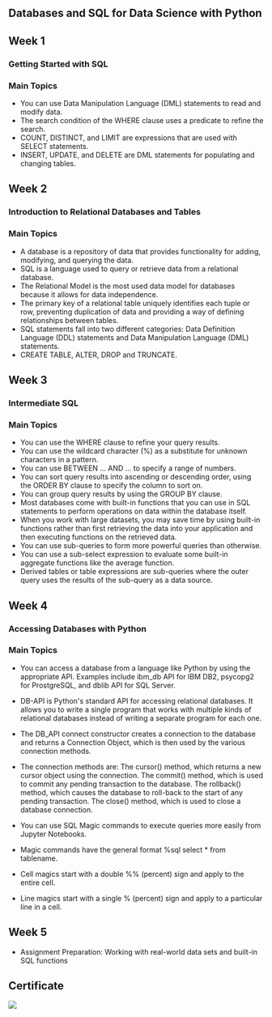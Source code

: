 ## Databases and SQL for Data Science with Python
## Week 1
### Getting Started with SQL
### Main Topics
* You can use Data Manipulation Language (DML) statements to read and modify data. 
* The search condition of the WHERE clause uses a predicate to refine the search. 
* COUNT, DISTINCT, and LIMIT are expressions that are used with SELECT statements. 
* INSERT, UPDATE, and DELETE are DML statements for populating and changing tables. 
## Week 2
### Introduction to Relational Databases and Tables
### Main Topics
* A database is a repository of data that provides functionality for adding, modifying, and querying the data. 
* SQL is a language used to query or retrieve data from a relational database. 
* The Relational Model is the most used data model for databases because it allows for data independence. 
* The primary key of a relational table uniquely identifies each tuple or row, preventing duplication of data and providing a way of defining relationships between tables. 
* SQL statements fall into two different categories: Data Definition Language (DDL) statements and Data Manipulation Language (DML) statements.
* CREATE TABLE, ALTER, DROP and TRUNCATE.
## Week 3
### Intermediate SQL
### Main Topics
* You can use the WHERE clause to refine your query results.
* You can use the wildcard character (%) as a substitute for unknown characters in a pattern.
* You can use BETWEEN ... AND ... to specify a range of numbers.
* You can sort query results into ascending or descending order, using the ORDER BY clause to specify the column to sort on.
* You can group query results by using the GROUP BY clause. 
* Most databases come with built-in functions that you can use in SQL statements to perform operations on data within the database itself.
* When you work with large datasets, you may save time by using built-in functions rather than first retrieving the data into your application and then executing functions on the retrieved data.
* You can use sub-queries to form more powerful queries than otherwise.
* You can use a sub-select expression to evaluate some built-in aggregate functions like the average function. 
* Derived tables or table expressions are sub-queries where the outer query uses the results of the sub-query as a data source.

## Week 4 
### Accessing  Databases with Python
### Main Topics
* You can access a database from a language like Python by using the appropriate API. Examples include ibm_db API for IBM DB2, psycopg2 for ProstgreSQL, and dblib API for SQL Server.

* DB-API is Python's standard API for accessing relational databases. It allows you to write a single program that works with multiple kinds of relational databases instead of writing a separate program for each one.

* The DB_API  connect constructor creates a connection to the database and returns a Connection Object, which is then used by the various connection methods.

* The connection methods are:
The cursor() method, which returns a new cursor object using the connection.
The commit() method, which is used to commit any pending transaction to the database.
The rollback() method, which causes the database to roll-back to the start of any pending transaction.
The close() method, which is used to close a database connection. 

* You can use SQL Magic commands to execute queries more easily from Jupyter Notebooks. 
* Magic commands have the general format %sql select * from tablename.
* Cell magics start with a double %% (percent) sign and apply to the entire cell.
* Line magics start with a single % (percent) sign and apply to a particular line in a cell.
## Week 5
* Assignment Preparation: Working with real-world data sets and built-in SQL functions

## Certificate
![](https://coursera-certificate-images.s3.amazonaws.com/R8URHUT2TBPT)

